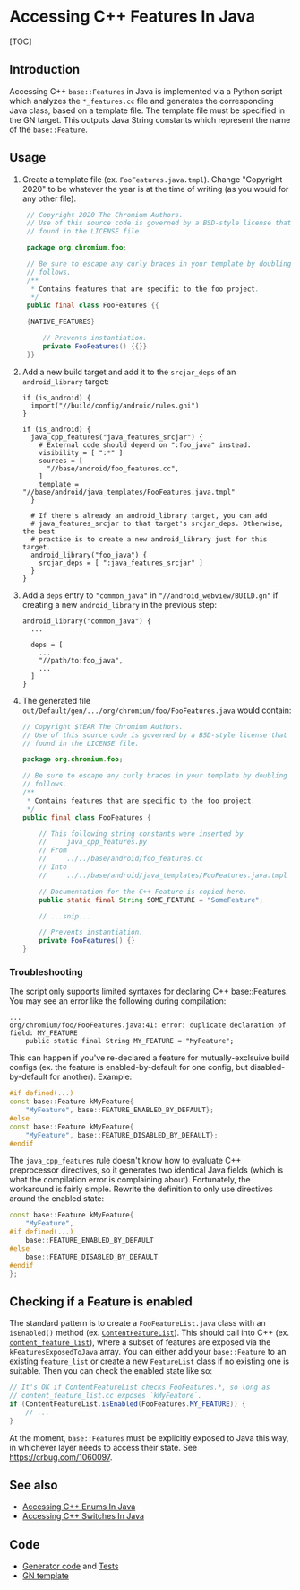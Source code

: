 # Accessing C++ Features In Java

[TOC]

## Introduction

Accessing C++ `base::Features` in Java is implemented via a Python script which
analyzes the `*_features.cc` file and generates the corresponding Java class,
based on a template file. The template file must be specified in the GN target.
This outputs Java String constants which represent the name of the
`base::Feature`.

## Usage

1. Create a template file (ex. `FooFeatures.java.tmpl`). Change "Copyright
   2020" to be whatever the year is at the time of writing (as you would for any
   other file).
   ```java
    // Copyright 2020 The Chromium Authors.
    // Use of this source code is governed by a BSD-style license that can be
    // found in the LICENSE file.

    package org.chromium.foo;

    // Be sure to escape any curly braces in your template by doubling as
    // follows.
    /**
     * Contains features that are specific to the foo project.
     */
    public final class FooFeatures {{

    {NATIVE_FEATURES}

        // Prevents instantiation.
        private FooFeatures() {{}}
    }}
   ```

2. Add a new build target and add it to the `srcjar_deps` of an
   `android_library` target:

    ```gn
    if (is_android) {
      import("//build/config/android/rules.gni")
    }

    if (is_android) {
      java_cpp_features("java_features_srcjar") {
        # External code should depend on ":foo_java" instead.
        visibility = [ ":*" ]
        sources = [
          "//base/android/foo_features.cc",
        ]
        template = "//base/android/java_templates/FooFeatures.java.tmpl"
      }

      # If there's already an android_library target, you can add
      # java_features_srcjar to that target's srcjar_deps. Otherwise, the best
      # practice is to create a new android_library just for this target.
      android_library("foo_java") {
        srcjar_deps = [ ":java_features_srcjar" ]
      }
    }
    ```

3. Add a `deps` entry to `"common_java"` in `"//android_webview/BUILD.gn"` if
   creating a new `android_library` in the previous step:

   ```gn
   android_library("common_java") {
     ...

     deps = [
       ...
       "//path/to:foo_java",
       ...
     ]
   }
   ```

4. The generated file `out/Default/gen/.../org/chromium/foo/FooFeatures.java`
   would contain:

    ```java
    // Copyright $YEAR The Chromium Authors.
    // Use of this source code is governed by a BSD-style license that can be
    // found in the LICENSE file.

    package org.chromium.foo;

    // Be sure to escape any curly braces in your template by doubling as
    // follows.
    /**
     * Contains features that are specific to the foo project.
     */
    public final class FooFeatures {

        // This following string constants were inserted by
        //     java_cpp_features.py
        // From
        //     ../../base/android/foo_features.cc
        // Into
        //     ../../base/android/java_templates/FooFeatures.java.tmpl

        // Documentation for the C++ Feature is copied here.
        public static final String SOME_FEATURE = "SomeFeature";

        // ...snip...

        // Prevents instantiation.
        private FooFeatures() {}
    }
    ```

### Troubleshooting

The script only supports limited syntaxes for declaring C++ base::Features. You
may see an error like the following during compilation:

```
...
org/chromium/foo/FooFeatures.java:41: error: duplicate declaration of field: MY_FEATURE
    public static final String MY_FEATURE = "MyFeature";
```

This can happen if you've re-declared a feature for mutually-exclsuive build
configs (ex. the feature is enabled-by-default for one config, but
disabled-by-default for another). Example:

```c++
#if defined(...)
const base::Feature kMyFeature{
    "MyFeature", base::FEATURE_ENABLED_BY_DEFAULT};
#else
const base::Feature kMyFeature{
    "MyFeature", base::FEATURE_DISABLED_BY_DEFAULT};
#endif
```

The `java_cpp_features` rule doesn't know how to evaluate C++ preprocessor
directives, so it generates two identical Java fields (which is what the
compilation error is complaining about). Fortunately, the workaround is fairly
simple. Rewrite the definition to only use directives around the enabled state:

```c++
const base::Feature kMyFeature{
    "MyFeature",
#if defined(...)
    base::FEATURE_ENABLED_BY_DEFAULT
#else
    base::FEATURE_DISABLED_BY_DEFAULT
#endif
};

```

## Checking if a Feature is enabled

The standard pattern is to create a `FooFeatureList.java` class with an
`isEnabled()` method (ex.
[`ContentFeatureList`](/content/public/android/java/src/org/chromium/content_public/browser/ContentFeatureList.java)).
This should call into C++ (ex.
[`content_feature_list`](/content/browser/android/content_feature_list.cc)),
where a subset of features are exposed via the `kFeaturesExposedToJava` array.
You can either add your `base::Feature` to an existing `feature_list` or create
a new `FeatureList` class if no existing one is suitable. Then you can check the
enabled state like so:

```java
// It's OK if ContentFeatureList checks FooFeatures.*, so long as
// content_feature_list.cc exposes `kMyFeature`.
if (ContentFeatureList.isEnabled(FooFeatures.MY_FEATURE)) {
    // ...
}
```

At the moment, `base::Features` must be explicitly exposed to Java this way, in
whichever layer needs to access their state. See https://crbug.com/1060097.

## See also
* [Accessing C++ Enums In Java](android_accessing_cpp_enums_in_java.md)
* [Accessing C++ Switches In Java](android_accessing_cpp_switches_in_java.md)

## Code
* [Generator code](/build/android/gyp/java_cpp_features.py) and
  [Tests](/build/android/gyp/java_cpp_features_tests.py)
* [GN template](/build/config/android/rules.gni)
